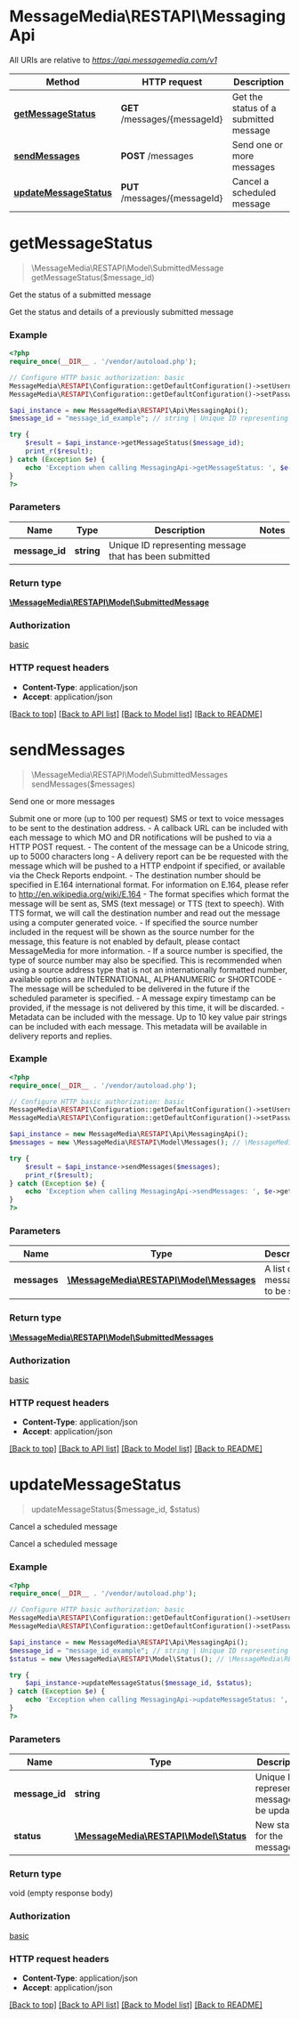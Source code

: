 # MessageMedia\RESTAPI\MessagingApi

All URIs are relative to *https://api.messagemedia.com/v1*

Method | HTTP request | Description
------------- | ------------- | -------------
[**getMessageStatus**](MessagingApi.md#getMessageStatus) | **GET** /messages/{messageId} | Get the status of a submitted message
[**sendMessages**](MessagingApi.md#sendMessages) | **POST** /messages | Send one or more messages
[**updateMessageStatus**](MessagingApi.md#updateMessageStatus) | **PUT** /messages/{messageId} | Cancel a scheduled message


# **getMessageStatus**
> \MessageMedia\RESTAPI\Model\SubmittedMessage getMessageStatus($message_id)

Get the status of a submitted message

Get the status and details of a previously submitted message

### Example
```php
<?php
require_once(__DIR__ . '/vendor/autoload.php');

// Configure HTTP basic authorization: basic
MessageMedia\RESTAPI\Configuration::getDefaultConfiguration()->setUsername('YOUR_USERNAME');
MessageMedia\RESTAPI\Configuration::getDefaultConfiguration()->setPassword('YOUR_PASSWORD');

$api_instance = new MessageMedia\RESTAPI\Api\MessagingApi();
$message_id = "message_id_example"; // string | Unique ID representing message that has been submitted

try {
    $result = $api_instance->getMessageStatus($message_id);
    print_r($result);
} catch (Exception $e) {
    echo 'Exception when calling MessagingApi->getMessageStatus: ', $e->getMessage(), PHP_EOL;
}
?>
```

### Parameters

Name | Type | Description  | Notes
------------- | ------------- | ------------- | -------------
 **message_id** | **string**| Unique ID representing message that has been submitted |

### Return type

[**\MessageMedia\RESTAPI\Model\SubmittedMessage**](../Model/SubmittedMessage.md)

### Authorization

[basic](../../README.md#basic)

### HTTP request headers

 - **Content-Type**: application/json
 - **Accept**: application/json

[[Back to top]](#) [[Back to API list]](../../README.md#documentation-for-api-endpoints) [[Back to Model list]](../../README.md#documentation-for-models) [[Back to README]](../../README.md)

# **sendMessages**
> \MessageMedia\RESTAPI\Model\SubmittedMessages sendMessages($messages)

Send one or more messages

Submit one or more (up to 100 per request) SMS or text to voice messages to be sent to the destination address. - A callback URL can be included with each message to which MO and DR notifications will be pushed to via a HTTP POST request. - The content of the message can be a Unicode string, up to 5000 characters long - A delivery report can be be requested with the message which will be pushed to a HTTP endpoint if specified, or available via the Check Reports endpoint. - The destination number should be specified in E.164 international format. For information on E.164, please refer to http://en.wikipedia.org/wiki/E.164 - The format specifies which format the message will be sent as, SMS (text message) or TTS (text to speech). With TTS format, we will call the destination number and read out the message using a computer generated voice. - If specified the source number included in the request will be shown as the source number for the message, this feature is not enabled by default, please contact MessageMedia for more information. - If a source number is specified, the type of source number may also be specified. This is recommended when using a source address type that is not an internationally formatted number, available options are INTERNATIONAL, ALPHANUMERIC or SHORTCODE - The message will be scheduled to be delivered in the future if the scheduled parameter is specified. - A message expiry timestamp can be provided, if the message is not delivered by this time, it will be discarded. - Metadata can be included with the message. Up to 10 key value pair strings can be included with each message. This metadata will be available in delivery reports and replies.

### Example
```php
<?php
require_once(__DIR__ . '/vendor/autoload.php');

// Configure HTTP basic authorization: basic
MessageMedia\RESTAPI\Configuration::getDefaultConfiguration()->setUsername('YOUR_USERNAME');
MessageMedia\RESTAPI\Configuration::getDefaultConfiguration()->setPassword('YOUR_PASSWORD');

$api_instance = new MessageMedia\RESTAPI\Api\MessagingApi();
$messages = new \MessageMedia\RESTAPI\Model\Messages(); // \MessageMedia\RESTAPI\Model\Messages | A list of messages to be sent

try {
    $result = $api_instance->sendMessages($messages);
    print_r($result);
} catch (Exception $e) {
    echo 'Exception when calling MessagingApi->sendMessages: ', $e->getMessage(), PHP_EOL;
}
?>
```

### Parameters

Name | Type | Description  | Notes
------------- | ------------- | ------------- | -------------
 **messages** | [**\MessageMedia\RESTAPI\Model\Messages**](../Model/\MessageMedia\RESTAPI\Model\Messages.md)| A list of messages to be sent |

### Return type

[**\MessageMedia\RESTAPI\Model\SubmittedMessages**](../Model/SubmittedMessages.md)

### Authorization

[basic](../../README.md#basic)

### HTTP request headers

 - **Content-Type**: application/json
 - **Accept**: application/json

[[Back to top]](#) [[Back to API list]](../../README.md#documentation-for-api-endpoints) [[Back to Model list]](../../README.md#documentation-for-models) [[Back to README]](../../README.md)

# **updateMessageStatus**
> updateMessageStatus($message_id, $status)

Cancel a scheduled message

Cancel a scheduled message

### Example
```php
<?php
require_once(__DIR__ . '/vendor/autoload.php');

// Configure HTTP basic authorization: basic
MessageMedia\RESTAPI\Configuration::getDefaultConfiguration()->setUsername('YOUR_USERNAME');
MessageMedia\RESTAPI\Configuration::getDefaultConfiguration()->setPassword('YOUR_PASSWORD');

$api_instance = new MessageMedia\RESTAPI\Api\MessagingApi();
$message_id = "message_id_example"; // string | Unique ID representing message to be updated
$status = new \MessageMedia\RESTAPI\Model\Status(); // \MessageMedia\RESTAPI\Model\Status | New status for the message

try {
    $api_instance->updateMessageStatus($message_id, $status);
} catch (Exception $e) {
    echo 'Exception when calling MessagingApi->updateMessageStatus: ', $e->getMessage(), PHP_EOL;
}
?>
```

### Parameters

Name | Type | Description  | Notes
------------- | ------------- | ------------- | -------------
 **message_id** | **string**| Unique ID representing message to be updated |
 **status** | [**\MessageMedia\RESTAPI\Model\Status**](../Model/\MessageMedia\RESTAPI\Model\Status.md)| New status for the message |

### Return type

void (empty response body)

### Authorization

[basic](../../README.md#basic)

### HTTP request headers

 - **Content-Type**: application/json
 - **Accept**: application/json

[[Back to top]](#) [[Back to API list]](../../README.md#documentation-for-api-endpoints) [[Back to Model list]](../../README.md#documentation-for-models) [[Back to README]](../../README.md)

